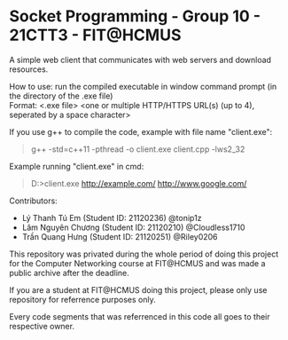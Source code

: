 # Socket Programming - Group 10 - 21CTT3 - FIT@HCMUS
A simple web client that communicates with web servers and download resources.

How to use: run the compiled executable in window command prompt (in the directory of the .exe file)\
Format: <.exe file> <one or multiple HTTP/HTTPS URL(s) (up to 4), seperated by a space character>

If you use g++ to compile the code, example with file name "client.exe": 
> g++ -std=c++11 -pthread -o client.exe client.cpp -lws2_32

Example running "client.exe" in cmd:
> D:\>client.exe http://example.com/ http://www.google.com/

Contributors:
- Lý Thanh Tú Em (Student ID: 21120236) @tonip1z
- Lâm Nguyên Chương (Student ID: 21120210) @Cloudless1710
- Trần Quang Hưng (Student ID: 21120251) @Riley0206

This repository was privated during the whole period of doing this project for the Computer Networking course at FIT@HCMUS and was made a public archive after the deadline.

If you are a student at FIT@HCMUS doing this project, please only use repository for referrence purposes only.

Every code segments that was referrenced in this code all goes to their respective owner.
